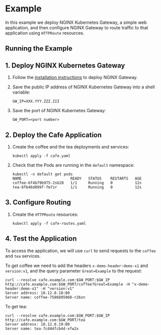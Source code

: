 # Example

In this example we deploy NGINX Kubernetes Gateway, a simple web application, and then configure NGINX Gateway to route traffic to that application using `HTTPRoute` resources.

## Running the Example

## 1. Deploy NGINX Kubernetes Gateway

1. Follow the [installation instructions](https://github.com/nginxinc/nginx-kubernetes-gateway/blob/main/README.md#run-nginx-gateway) to deploy NGINX Gateway.

1. Save the public IP address of NGINX Kubernetes Gateway into a shell variable:
   
   ```
   GW_IP=XXX.YYY.ZZZ.III
   ```

1. Save the port of NGINX Kubernetes Gateway:
   
   ```
   GW_PORT=<port number>
   ```

## 2. Deploy the Cafe Application  

1. Create the coffee and the tea deployments and services:
   
   ```
   kubectl apply -f cafe.yaml
   ```

1. Check that the Pods are running in the `default` namespace:

   ```
   kubectl -n default get pods
   NAME                      READY   STATUS    RESTARTS   AGE
   coffee-6f4b79b975-2sb28   1/1     Running   0          12s
   tea-6fb46d899f-fm7zr      1/1     Running   0          12s
   ```

## 3. Configure Routing

1. Create the `HTTPRoute` resources:

   ```
   kubectl apply -f cafe-routes.yaml
   ```

## 4. Test the Application

To access the application, we will use `curl` to send requests to the `coffee` and `tea` services. 

To get coffee we need to add the headers `x-demo-header:demo-x1` and `version:v1`, and the query parameter `Great=Example` to the request:
```
curl --resolve cafe.example.com:$GW_PORT:$GW_IP http://cafe.example.com:$GW_PORT/coffee?Great=Example -H "x-demo-header:demo-x1" -H "version:v1"
Server address: 10.12.0.18:80
Server name: coffee-7586895968-r26zn
```

To get tea:

```
curl --resolve cafe.example.com:$GW_PORT:$GW_IP http://cafe.example.com:$GW_PORT/tea
Server address: 10.12.0.19:80
Server name: tea-7cd44fcb4d-xfw2x
```

